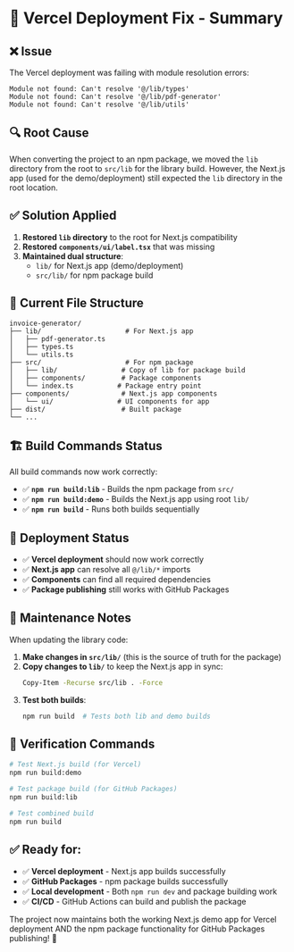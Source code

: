 # 🔧 Vercel Deployment Fix - Summary

## ❌ **Issue** 
The Vercel deployment was failing with module resolution errors:
```
Module not found: Can't resolve '@/lib/types'
Module not found: Can't resolve '@/lib/pdf-generator'
Module not found: Can't resolve '@/lib/utils'
```

## 🔍 **Root Cause**
When converting the project to an npm package, we moved the `lib` directory from the root to `src/lib` for the library build. However, the Next.js app (used for the demo/deployment) still expected the `lib` directory in the root location.

## ✅ **Solution Applied**
1. **Restored `lib` directory** to the root for Next.js compatibility
2. **Restored `components/ui/label.tsx`** that was missing
3. **Maintained dual structure**: 
   - `lib/` for Next.js app (demo/deployment)
   - `src/lib/` for npm package build

## 📁 **Current File Structure**
```
invoice-generator/
├── lib/                     # For Next.js app
│   ├── pdf-generator.ts
│   ├── types.ts
│   └── utils.ts
├── src/                     # For npm package
│   ├── lib/                # Copy of lib for package build
│   ├── components/         # Package components
│   └── index.ts           # Package entry point
├── components/             # Next.js app components
│   └── ui/                # UI components for app
├── dist/                   # Built package
└── ...
```

## 🏗️ **Build Commands Status**
All build commands now work correctly:

- ✅ **`npm run build:lib`** - Builds the npm package from `src/`
- ✅ **`npm run build:demo`** - Builds the Next.js app using root `lib/`
- ✅ **`npm run build`** - Runs both builds sequentially

## 🚀 **Deployment Status**
- ✅ **Vercel deployment** should now work correctly
- ✅ **Next.js app** can resolve all `@/lib/*` imports
- ✅ **Components** can find all required dependencies
- ✅ **Package publishing** still works with GitHub Packages

## 🔄 **Maintenance Notes**
When updating the library code:
1. **Make changes in `src/lib/`** (this is the source of truth for the package)
2. **Copy changes to `lib/`** to keep the Next.js app in sync:
   ```bash
   Copy-Item -Recurse src/lib . -Force
   ```
3. **Test both builds**:
   ```bash
   npm run build  # Tests both lib and demo builds
   ```

## 🎯 **Verification Commands**
```bash
# Test Next.js build (for Vercel)
npm run build:demo

# Test package build (for GitHub Packages)
npm run build:lib

# Test combined build
npm run build
```

## ✅ **Ready for:**
- ✅ **Vercel deployment** - Next.js app builds successfully
- ✅ **GitHub Packages** - npm package builds successfully  
- ✅ **Local development** - Both `npm run dev` and package building work
- ✅ **CI/CD** - GitHub Actions can build and publish the package

The project now maintains both the working Next.js demo app for Vercel deployment AND the npm package functionality for GitHub Packages publishing! 🎊
